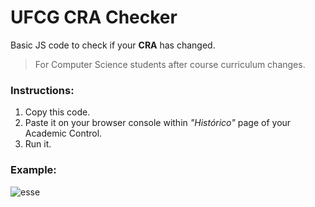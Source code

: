 # UFCG CRA Checker

Basic JS code to check if your **CRA** has changed.
> For Computer Science students after course curriculum changes.

### Instructions:
1. Copy this code.
2. Paste it on your browser console within *"Histórico"* page of your Academic Control.
3. Run it.

### Example:
![esse](https://user-images.githubusercontent.com/26657147/39659309-0130ea94-4ffc-11e8-9f25-8bb72322269e.png)
